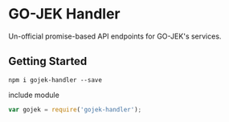# GO-JEK Handler

Un-official promise-based API endpoints for GO-JEK's services.

## Getting Started

```
npm i gojek-handler --save
```

include module
```js
var gojek = require('gojek-handler');
```
